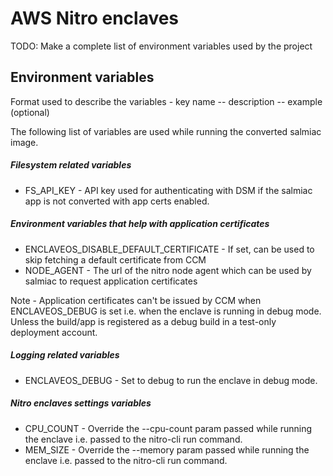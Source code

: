 # AWS Nitro enclaves #

TODO: Make a complete list of environment variables used by the project

## Environment variables

Format used to describe the variables - key name -- description -- example (optional)

The following list of variables are used while running the converted salmiac image.

##### Filesystem related variables
- FS_API_KEY - API key used for authenticating with DSM if the salmiac app is not converted with app
  certs enabled.

##### Environment variables that help with application certificates
- ENCLAVEOS_DISABLE_DEFAULT_CERTIFICATE - If set, can be used to skip fetching
  a default certificate from CCM
- NODE_AGENT - The url of the nitro node agent which can be used by salmiac
  to request application certificates

Note - Application certificates can't be issued by CCM when ENCLAVEOS_DEBUG is
set i.e. when the enclave is running in debug mode. Unless the build/app is
registered as a debug build in a test-only deployment account.

##### Logging related variables
- ENCLAVEOS_DEBUG - Set to debug to run the enclave in debug mode.

##### Nitro enclaves settings variables
- CPU_COUNT - Override the --cpu-count param passed while running the enclave i.e.
  passed to the nitro-cli run command.
- MEM_SIZE - Override the --memory param passed while running the enclave i.e.
  passed to the nitro-cli run command.